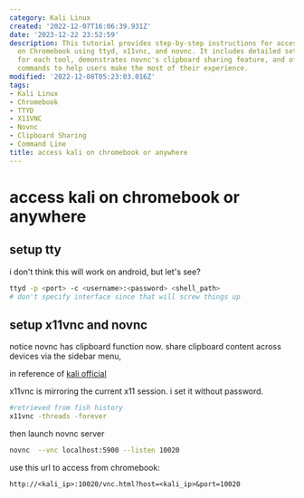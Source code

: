 ```yaml
---
category: Kali Linux
created: '2022-12-07T16:06:39.931Z'
date: '2023-12-22 23:52:59'
description: This tutorial provides step-by-step instructions for accessing Kali Linux
  on Chromebook using ttyd, x11vnc, and novnc. It includes detailed setup procedures
  for each tool, demonstrates novnc's clipboard sharing feature, and offers the necessary
  commands to help users make the most of their experience.
modified: '2022-12-08T05:23:03.016Z'
tags:
- Kali Linux
- Chromebook
- TTYD
- X11VNC
- Novnc
- Clipboard Sharing
- Command Line
title: access kali on chromebook or anywhere
---
```


# access kali on chromebook or anywhere

## setup tty

i don't think this will work on android, but let's see?

```bash
ttyd -p <port> -c <username>:<password> <shell_path>
# don't specify interface since that will screw things up
```

## setup x11vnc and novnc

notice novnc has clipboard function now. share clipboard content across devices via the sidebar menu,

in reference of [kali official](https://kali.org/general-use/novnc-kali-in-browser)

x11vnc is mirroring the current x11 session. i set it without password.

```bash
#retrieved from fish history
x11vnc -threads -forever
```

then launch novnc server
```bash
novnc  --vnc localhost:5900 --listen 10020
```

use this url to access from chromebook:
```
http://<kali_ip>:10020/vnc.html?host=<kali_ip>&port=10020
```

